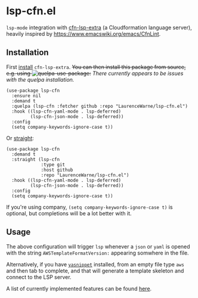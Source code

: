 # lsp-cfn.el

`lsp-mode` integration with [cfn-lsp-extra](https://github.com/LaurenceWarne/cfn-lsp-extra) (a Cloudformation language server), heavily inspired by https://www.emacswiki.org/emacs/CfnLint.

## Installation

First [install](https://github.com/LaurenceWarne/cfn-lsp-extra#installation) `cfn-lsp-extra`.  ~~You can then install this package from source, e.g. using ![quelpa-use-package](https://github.com/quelpa/quelpa-use-package):~~ *There currently appears to be issues with the quelpa installation.*

```elisp
(use-package lsp-cfn
  :ensure nil
  :demand t
  :quelpa (lsp-cfn :fetcher github :repo "LaurenceWarne/lsp-cfn.el")
  :hook ((lsp-cfn-yaml-mode . lsp-deferred)
         (lsp-cfn-json-mode . lsp-deferred))
  :config
  (setq company-keywords-ignore-case t))
```

Or [straight](https://github.com/radian-software/straight.el):

```elisp
(use-package lsp-cfn
  :demand t
  :straight (lsp-cfn
	         :type git
	         :host github
             :repo "LaurenceWarne/lsp-cfn.el")
  :hook ((lsp-cfn-yaml-mode . lsp-deferred)
         (lsp-cfn-json-mode . lsp-deferred))
  :config
  (setq company-keywords-ignore-case t))
```

If you're using company, `(setq company-keywords-ignore-case t)` is optional, but completions will be a lot better with it.

## Usage

The above configuration will trigger `lsp` whenever a `json` or `yaml` is opened with the string `AWSTemplateFormatVersion:` appearing somwhere in the file.

Alternatively, if you have [`yasnippet`](https://github.com/joaotavora/yasnippet) installed, from an empty file type `aws` and then tab to complete, and that will generate a template skeleton and connect to the LSP server.

A list of currently implemented features can be found [here](https://github.com/LaurenceWarne/cfn-lsp-extra#features).
